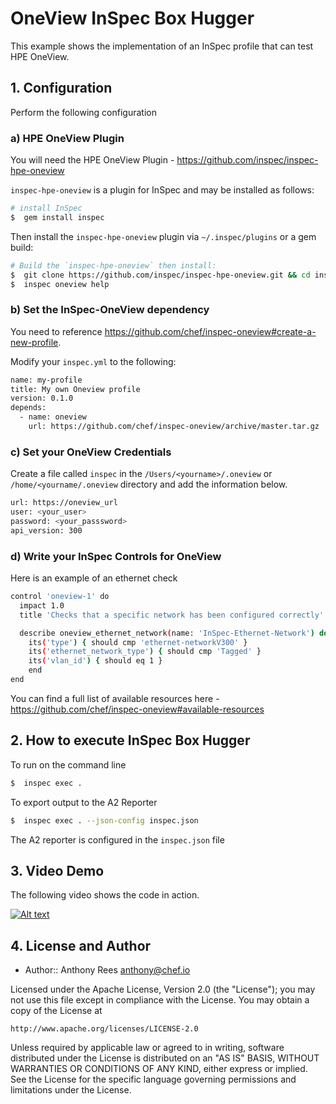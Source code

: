 # OneView InSpec Box Hugger

This example shows the implementation of an InSpec profile that can test HPE OneView.

## 1. Configuration
Perform the following configuration

### a) HPE OneView Plugin
You will need the HPE OneView Plugin - https://github.com/inspec/inspec-hpe-oneview

```inspec-hpe-oneview``` is a plugin for InSpec and may be installed as follows:
```bash
# install InSpec
$  gem install inspec
```
Then install the ```inspec-hpe-oneview``` plugin via ```~/.inspec/plugins``` or a gem build:
```bash
# Build the `inspec-hpe-oneview` then install:
$  git clone https://github.com/inspec/inspec-hpe-oneview.git && cd inspec-hpe-oneview && gem build *gemspec && gem install *gem
$  inspec oneview help
```

### b) Set the InSpec-OneView dependency
You need to reference https://github.com/chef/inspec-oneview#create-a-new-profile.

Modify your ```inspec.yml``` to the following:
```bash
name: my-profile
title: My own Oneview profile
version: 0.1.0
depends:
  - name: oneview
    url: https://github.com/chef/inspec-oneview/archive/master.tar.gz
```

### c) Set your OneView Credentials
Create a file called ```inspec``` in the ```/Users/<yourname>/.oneview``` or ```/home/<yourname/.oneview``` directory and add the information below.

```bash
url: https://oneview_url
user: <your_user>
password: <your_passsword>
api_version: 300
```

### d) Write your InSpec Controls for OneView
Here is an example of an ethernet check
```bash
control 'oneview-1' do
  impact 1.0
  title 'Checks that a specific network has been configured correctly'

  describe oneview_ethernet_network(name: 'InSpec-Ethernet-Network') do
    its('type') { should cmp 'ethernet-networkV300' }
    its('ethernet_network_type') { should cmp 'Tagged' }
    its('vlan_id') { should eq 1 }  
    end
end
```
You can find a full list of available resources here - https://github.com/chef/inspec-oneview#available-resources

## 2. How to execute InSpec Box Hugger
To run on the command line
```bash
$  inspec exec .
```
To export output to the A2 Reporter
```bash 
$  inspec exec . --json-config inspec.json
```
The A2 reporter is configured in the ```inspec.json``` file

## 3. Video Demo
The following video shows the code in action.

[![Alt text](https://img.youtube.com/vi/zjqCyRchq_k/0.jpg)](https://youtu.be/zjqCyRchq_k)

## 4. License and Author

* Author:: Anthony Rees <anthony@chef.io>

Licensed under the Apache License, Version 2.0 (the "License");
you may not use this file except in compliance with the License.
You may obtain a copy of the License at

    http://www.apache.org/licenses/LICENSE-2.0

Unless required by applicable law or agreed to in writing, software
distributed under the License is distributed on an "AS IS" BASIS,
WITHOUT WARRANTIES OR CONDITIONS OF ANY KIND, either express or implied.
See the License for the specific language governing permissions and
limitations under the License.

